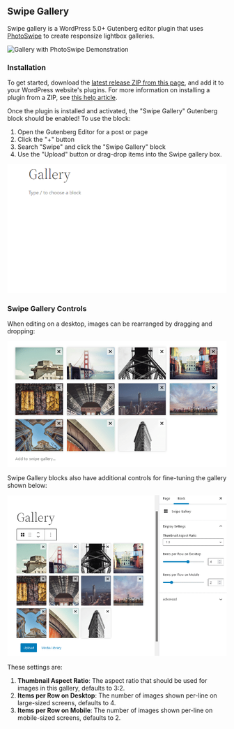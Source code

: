 ## Swipe Gallery

Swipe gallery is a WordPress 5.0+ Gutenberg editor plugin that uses [PhotoSwipe](https://photoswipe.com/) to create responsize lightbox galleries.

![Gallery with PhotoSwipe Demonstration](https://github.com/alecgeatches/swipe-gallery/blob/assets/swipe-gallery-photoswipe.gif)

### Installation

To get started, download the [latest release ZIP from this page](https://github.com/alecgeatches/swipe-gallery/releases), and add it to your WordPress website's plugins. For more information on installing a plugin from a ZIP, see [this help article](https://wordpress.org/support/article/managing-plugins/#upload-via-wordpress-admin).

Once the plugin is installed and activated, the "Swipe Gallery" Gutenberg block should be enabled! To use the block:

1. Open the Gutenberg Editor for a post or page
2. Click the "+" button
3. Search "Swipe" and click the "Swipe Gallery" block
4. Use the "Upload" button or drag-drop items into the Swipe gallery box.

![Adding a Swipe Gallery block](https://github.com/alecgeatches/swipe-gallery/blob/assets/swipe-gallery-block.gif)

### Swipe Gallery Controls

When editing on a desktop, images can be rearranged by dragging and dropping:

![Image drag-drop demonstration](https://github.com/alecgeatches/swipe-gallery/blob/assets/swipe-gallery-dragdrop.gif)

Swipe Gallery blocks also have additional controls for fine-tuning the gallery shown below:

![Swipe Gallery block settings demonstration](https://github.com/alecgeatches/swipe-gallery/blob/assets/swipe-gallery-inspector-controls.gif)

These settings are:

1. **Thumbnail Aspect Ratio**: The aspect ratio that should be used for images in this gallery, defaults to 3:2.
2. **Items per Row on Desktop**: The number of images shown per-line on large-sized screens, defaults to 4.
2. **Items per Row on Mobile**: The number of images shown per-line on mobile-sized screens, defaults to 2.
